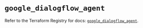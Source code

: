 # `google_dialogflow_agent`

Refer to the Terraform Registry for docs: [`google_dialogflow_agent`](https://registry.terraform.io/providers/hashicorp/google-beta/6.31.0/docs/resources/google_dialogflow_agent).
